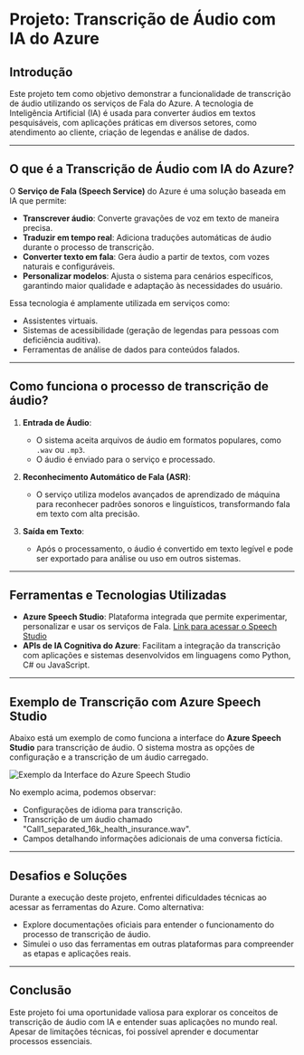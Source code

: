 # **Projeto: Transcrição de Áudio com IA do Azure**

## **Introdução**
Este projeto tem como objetivo demonstrar a funcionalidade de transcrição de áudio utilizando os serviços de Fala do Azure. A tecnologia de Inteligência Artificial (IA) é usada para converter áudios em textos pesquisáveis, com aplicações práticas em diversos setores, como atendimento ao cliente, criação de legendas e análise de dados.

---

## **O que é a Transcrição de Áudio com IA do Azure?**
O **Serviço de Fala (Speech Service)** do Azure é uma solução baseada em IA que permite:
- **Transcrever áudio**: Converte gravações de voz em texto de maneira precisa.
- **Traduzir em tempo real**: Adiciona traduções automáticas de áudio durante o processo de transcrição.
- **Converter texto em fala**: Gera áudio a partir de textos, com vozes naturais e configuráveis.
- **Personalizar modelos**: Ajusta o sistema para cenários específicos, garantindo maior qualidade e adaptação às necessidades do usuário.

Essa tecnologia é amplamente utilizada em serviços como:
- Assistentes virtuais.
- Sistemas de acessibilidade (geração de legendas para pessoas com deficiência auditiva).
- Ferramentas de análise de dados para conteúdos falados.

---

## **Como funciona o processo de transcrição de áudio?**
1. **Entrada de Áudio**:
   - O sistema aceita arquivos de áudio em formatos populares, como `.wav` ou `.mp3`.
   - O áudio é enviado para o serviço e processado.

2. **Reconhecimento Automático de Fala (ASR)**:
   - O serviço utiliza modelos avançados de aprendizado de máquina para reconhecer padrões sonoros e linguísticos, transformando fala em texto com alta precisão.

3. **Saída em Texto**:
   - Após o processamento, o áudio é convertido em texto legível e pode ser exportado para análise ou uso em outros sistemas.

---

## **Ferramentas e Tecnologias Utilizadas**
- **Azure Speech Studio**:
   Plataforma integrada que permite experimentar, personalizar e usar os serviços de Fala.
   [Link para acessar o Speech Studio](https://speech.microsoft.com)
- **APIs de IA Cognitiva do Azure**:
   Facilitam a integração da transcrição com aplicações e sistemas desenvolvidos em linguagens como Python, C# ou JavaScript.

---

## **Exemplo de Transcrição com Azure Speech Studio**

Abaixo está um exemplo de como funciona a interface do **Azure Speech Studio** para transcrição de áudio. O sistema mostra as opções de configuração e a transcrição de um áudio carregado.

![Exemplo da Interface do Azure Speech Studio](https://learn.microsoft.com/pt-br/azure/ai-services/speech-service/media/ai-studio/real-time-speech-to-text-results.png)

No exemplo acima, podemos observar:
- Configurações de idioma para transcrição.
- Transcrição de um áudio chamado "Call1_separated_16k_health_insurance.wav".
- Campos detalhando informações adicionais de uma conversa fictícia.

---

## **Desafios e Soluções**
Durante a execução deste projeto, enfrentei dificuldades técnicas ao acessar as ferramentas do Azure. Como alternativa:
- Explore documentações oficiais para entender o funcionamento do processo de transcrição de áudio.
- Simulei o uso das ferramentas em outras plataformas para compreender as etapas e aplicações reais.

---

## **Conclusão**
Este projeto foi uma oportunidade valiosa para explorar os conceitos de transcrição de áudio com IA e entender suas aplicações no mundo real. Apesar de limitações técnicas, foi possível aprender e documentar processos essenciais.

